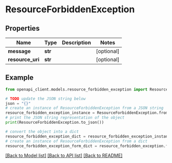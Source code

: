 # ResourceForbiddenException


## Properties

Name | Type | Description | Notes
------------ | ------------- | ------------- | -------------
**message** | **str** |  | [optional] 
**resource_uri** | **str** |  | [optional] 

## Example

```python
from openapi_client.models.resource_forbidden_exception import ResourceForbiddenException

# TODO update the JSON string below
json = "{}"
# create an instance of ResourceForbiddenException from a JSON string
resource_forbidden_exception_instance = ResourceForbiddenException.from_json(json)
# print the JSON string representation of the object
print(ResourceForbiddenException.to_json())

# convert the object into a dict
resource_forbidden_exception_dict = resource_forbidden_exception_instance.to_dict()
# create an instance of ResourceForbiddenException from a dict
resource_forbidden_exception_form_dict = resource_forbidden_exception.from_dict(resource_forbidden_exception_dict)
```
[[Back to Model list]](../README.md#documentation-for-models) [[Back to API list]](../README.md#documentation-for-api-endpoints) [[Back to README]](../README.md)


